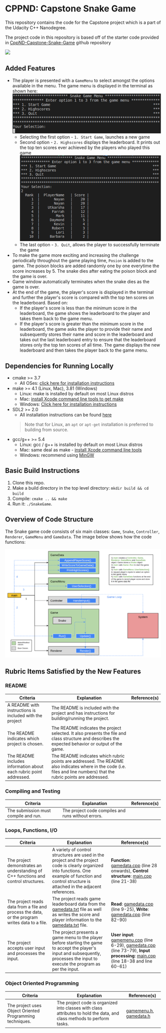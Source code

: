 # CPPND: Capstone Snake Game

This repository contains the code for the Capstone project which is a part of the Udacity C++ Nanodegree.

The project code in this repository is based off of the starter code provided in [CppND-Capstone-Snake-Game](https://github.com/udacity/CppND-Capstone-Snake-Game) github repository

<img src="snake_game.gif"/>

## Added Features
* The player is presented with a `GameMenu` to select amongst the options available in the menu. The game menu is displayed in the terminal as shown here:
![Game Menu](images/gamemenu.png)
  * Selecting the first option - `1. Start Game`, launches a new game
  * Second option - `2. Highscores` displays the leaderboard. It prints out the top ten scores ever achieved by the players who played this game
  ![Leaderboard](images/leaderboard.png)
  * The last option - `3. Quit`, allows the player to successfully terminate the game
* To make the game more exciting and increasing the challenge periodically throughout the game playing time, `Posion` is added to the game. The poison blocks are added randomly one by one everytime the score increases by 5. The snake dies after eating the poison block and the game is over.
* Game window automatically terminates when the snake dies as the game is over. 
* At the end of the game, the player's score is displayed in the terminal and further the player's score is compared with the top ten scores on the leaderboard. Based on:
  * If the player's score is less than the minimum score in the leaderboard, the game shows the leaderboard to the player and takes them back to the game menu.
  * If the player's score is greater than the minimum score in the leaderboard, the game asks the player to provide their name and subsequently stores their name and score in the leaderboard and takes out the last leaderboard entry to ensure that the leaderboard stores only the top ten scores of all time. The game displays the new leaderboard and then takes the player back to the game menu.

## Dependencies for Running Locally
* cmake >= 3.7
  * All OSes: [click here for installation instructions](https://cmake.org/install/)
* make >= 4.1 (Linux, Mac), 3.81 (Windows)
  * Linux: make is installed by default on most Linux distros
  * Mac: [install Xcode command line tools to get make](https://developer.apple.com/xcode/features/)
  * Windows: [Click here for installation instructions](http://gnuwin32.sourceforge.net/packages/make.htm)
* SDL2 >= 2.0
  * All installation instructions can be found [here](https://wiki.libsdl.org/Installation)
  >Note that for Linux, an `apt` or `apt-get` installation is preferred to building from source. 
* gcc/g++ >= 5.4
  * Linux: gcc / g++ is installed by default on most Linux distros
  * Mac: same deal as make - [install Xcode command line tools](https://developer.apple.com/xcode/features/)
  * Windows: recommend using [MinGW](http://www.mingw.org/)

## Basic Build Instructions

1. Clone this repo.
2. Make a build directory in the top level directory: `mkdir build && cd build`
3. Compile: `cmake .. && make`
4. Run it: `./SnakeGame`.

## Overview of Code Structure

The Snake game code consists of six main classes: `Game`, `Snake`, `Controller`, `Renderer`, `GameMenu` and `GameData`. The image below shows how the code functions:

![Code Structure](images/codestructure.png)

## Rubric Items Satisfied by the New Features

### README
| Criteria | Explanation | Reference(s) |
| -------- | ----------- | ------------ |
| A README with instructions is included with the project | The README is included with the project and has instructions for building/running the project. |  |
| The README indicates which project is chosen. | The README indicates the project selected. It also presents the file and class structure and describes the expected behavior or output of the game. |  |
| The README includes information about each rubric point addressed. | The README indicates which rubric points are addressed. The README also indicates where in the code (i.e. files and line numbers) that the rubric points are addressed. |  |

### Compiling and Testing
| Criteria | Explanation | Reference(s) |
| -------- | ----------- | ------------ |
| The submission must compile and run. | The project code compiles and runs without errors. |  |

### Loops, Functions, I/O
| Criteria | Explanation | Reference(s) |
| -------- | ----------- | ------------ |
| The project demonstrates an understanding of C++ functions and control structures. | A variety of control structures are used in the project and the project code is clearly organized into functions. One example of function and control structure is attached in the adjacent references. | **Function**: [gamedata.cpp](https://github.com/nayan3090/Capstone-Snake-Game/blob/master/src/gamedata.cpp) (line 28 onwards), **Control structure**: [main.cpp](https://github.com/nayan3090/Capstone-Snake-Game/blob/master/src/main.cpp) (line 21-38) |
| The project reads data from a file and process the data, or the program writes data to a file. | The project reads game leaderboard data from the [gamedata.txt](https://github.com/nayan3090/Capstone-Snake-Game/blob/master/data/gamedata.txt) file as well as writes the score and player information to the [gamedata.txt](https://github.com/nayan3090/Capstone-Snake-Game/blob/master/data/gamedata.txt) file. | **Read**: [gamedata.cpp](https://github.com/nayan3090/Capstone-Snake-Game/blob/master/src/gamedata.cpp) (line 9-25), **Write**: [gamedata.cpp](https://github.com/nayan3090/Capstone-Snake-Game/blob/master/src/gamedata.cpp) (line 82-90) |
| The project accepts user input and processes the input. | The project presents a game menu to the player before starting the game to accept the player's input and subsequently, processes the input to execute the program as per the input. | **User input**: [gamemenu.cpp](https://github.com/nayan3090/Capstone-Snake-Game/blob/master/src/gamemenu.cpp) (line 6-29), [gamedata.cpp](https://github.com/nayan3090/Capstone-Snake-Game/blob/master/src/gamedata.cpp) (line 73-79), **Input processing**: [main.cpp](https://github.com/nayan3090/Capstone-Snake-Game/blob/master/src/main.cpp) (line 18-38 and line 60-61) |

### Object Oriented Programming
| Criteria | Explanation | Reference(s) |
| -------- | ----------- | ------------ |
| The project uses Object Oriented Programming techniques. | The project code is organized into classes with class attributes to hold the data, and class methods to perform tasks. | [gamemenu.h](https://github.com/nayan3090/Capstone-Snake-Game/blob/master/src/gamemenu.h), [gamedata.h](https://github.com/nayan3090/Capstone-Snake-Game/blob/master/src/gamedata.h) |


